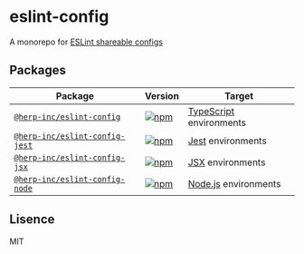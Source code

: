 # eslint-config

A monorepo for [ESLint shareable configs](https://eslint.org/docs/developer-guide/shareable-configs)

## Packages

| Package                                                                                      | Version                                                                                                                         | Target                                                     |
| -------------------------------------------------------------------------------------------- | ------------------------------------------------------------------------------------------------------------------------------- | ---------------------------------------------------------- |
| [`@herp-inc/eslint-config`](https://github.com/herp-inc/eslint-config/tree/master/base)      | [![npm](https://img.shields.io/npm/v/@herp-inc/eslint-config)](https://www.npmjs.com/package/@herp-inc/eslint-config)           | [TypeScript](https://www.typescriptlang.org/) environments |
| [`@herp-inc/eslint-config-jest`](https://github.com/herp-inc/eslint-config/tree/master/jest) | [![npm](https://img.shields.io/npm/v/@herp-inc/eslint-config-jest)](https://www.npmjs.com/package/@herp-inc/eslint-config-jest) | [Jest](https://jestjs.io/) environments                    |
| [`@herp-inc/eslint-config-jsx`](https://github.com/herp-inc/eslint-config/tree/master/jsx)   | [![npm](https://img.shields.io/npm/v/@herp-inc/eslint-config-jsx)](https://www.npmjs.com/package/@herp-inc/eslint-config-jsx)   | [JSX](https://facebook.github.io/jsx/) environments        |
| [`@herp-inc/eslint-config-node`](https://github.com/herp-inc/eslint-config/tree/master/node) | [![npm](https://img.shields.io/npm/v/@herp-inc/eslint-config-node)](https://www.npmjs.com/package/@herp-inc/eslint-config-node) | [Node.js](https://nodejs.org/en/) environments             |

## Lisence

MIT
